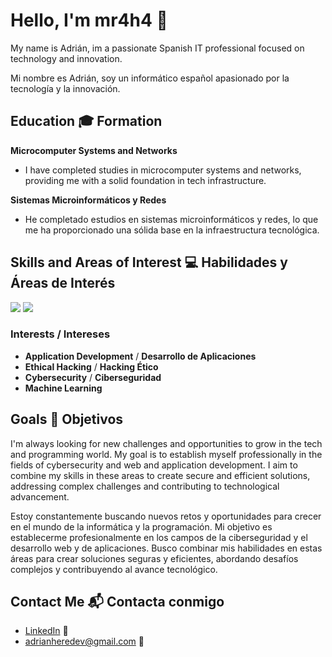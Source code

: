 # Hello, I'm mr4h4 👋  
My name is Adrián, im a passionate Spanish IT professional focused on technology and innovation.  

Mi nombre es Adrián, soy un informático español apasionado por la tecnología y la innovación.

## Education 🎓 Formation  
**Microcomputer Systems and Networks**  
- I have completed studies in microcomputer systems and networks, providing me with a solid foundation in tech infrastructure.  

**Sistemas Microinformáticos y Redes**  
- He completado estudios en sistemas microinformáticos y redes, lo que me ha proporcionado una sólida base en la infraestructura tecnológica.

## Skills and Areas of Interest 💻 Habilidades y Áreas de Interés  
  <img src="https://github-readme-stats.vercel.app/api/top-langs/?username=mr4h4&layout=compact&langs_count=10&title_color=ffffff&text_color=ffffff&bg_color=0d1117&border_color=ffffff&icon_color=ff005c"/>
  <img src="https://github-readme-stats.vercel.app/api?username=mr4h4&title_color=ffffff&text_color=ffffff&bg_color=0d1117&border_color=ffffff&icon_color=ff005c"/>

### Interests / Intereses  
- **Application Development** / **Desarrollo de Aplicaciones**  
- **Ethical Hacking** / **Hacking Ético**  
- **Cybersecurity** / **Ciberseguridad**
-  **Machine Learning**  

## Goals 🌱 Objetivos  
I'm always looking for new challenges and opportunities to grow in the tech and programming world. My goal is to establish myself professionally in the fields of cybersecurity and web and application development. I aim to combine my skills in these areas to create secure and efficient solutions, addressing complex challenges and contributing to technological advancement.

Estoy constantemente buscando nuevos retos y oportunidades para crecer en el mundo de la informática y la programación. Mi objetivo es establecerme profesionalmente en los campos de la ciberseguridad y el desarrollo web y de aplicaciones. Busco combinar mis habilidades en estas áreas para crear soluciones seguras y eficientes, abordando desafíos complejos y contribuyendo al avance tecnológico.
## Contact Me 📬 Contacta conmigo  
- [LinkedIn](https://www.linkedin.com/in/adri%C3%A1n-heredero-antonio-660a93328?utm_source=share&utm_campaign=share_via&utm_content=profile&utm_medium=ios_app) 🤝
- [adrianheredev@gmail.com](mailto:adrianheredev@gmail.com) 📧 
